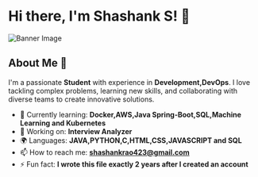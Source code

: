 # Hi there, I'm Shashank S! 👋

![Banner Image](https://th.bing.com/th/id/OIP.ZZsn6lD6PCjocBzx1tuu1QHaEo?w=307&h=191&c=7&r=0&o=5&dpr=1.5&pid=1.7)

## About Me 🚀

I'm a passionate **Student** with experience in **Development,DevOps**. I love tackling complex problems, learning new skills, and collaborating with diverse teams to create innovative solutions.

- 🌱 Currently learning: **Docker,AWS,Java Spring-Boot,SQL,Machine Learning and Kubernetes**
- 🔭 Working on: **Interview Analyzer**
- 🌍 Languages: **JAVA,PYTHON,C,HTML,CSS,JAVASCRIPT and SQL**
- 📫 How to reach me: **shashankrao423@gmail.com**
- ⚡ Fun fact: **I wrote this file exactly 2 years after I created an account**

<!--
## My Skills 🧠

![HTML](https://img.shields.io/badge/-HTML-E34F26?style=flat-square&logo=html5&logoColor=white)
![CSS](https://img.shields.io/badge/-CSS-1572B6?style=flat-square&logo=css3&logoColor=white)
![JavaScript](https://img.shields.io/badge/-JavaScript-F7DF1E?style=flat-square&logo=javascript&logoColor=black)
![React](https://img.shields.io/badge/-React-61DAFB?style=flat-square&logo=react&logoColor=black)
![Node.js](https://img.shields.io/badge/-Node.js-339933?style=flat-square&logo=node.js&logoColor=white)

*Replace the above skill badges with your own skills and expertise. To create more badges, use [checkout this repo](https://github.com/alexandresanlim/Badges4-README.md-Profile).*

## Featured Projects 💻

### [Project 1 Title](project_1_link)

![Project 1 Screenshot](project_1_screenshot_url)

**[Project 1 Title]** is a **[brief project description]** built with **[technologies used]**. This project demonstrates my ability to **[skills demonstrated by the project]**. You can check out the repository [here](project_1_repository_link).

### [Project 2 Title](project_2_link)

![Project 2 Screenshot](project_2_screenshot_url)

**[Project 2 Title]** is a **[brief project description]** built with **[technologies used]**. This project showcases my skills in **[skills demonstrated by the project]**. You can check out the repository [here](project_2_repository_link).

## Get in Touch 📬

- **[Personal Website / Blog]**(your_website_or_blog_link)
- **[LinkedIn]**(your_linkedin_profile_link)
- **[Twitter]**(your_twitter_profile_link)

-->


<!--
**ShashankSrivatsaRao/ShashankSrivatsaRao** is a ✨ _special_ ✨ repository because its `README.md` (this file) appears on your GitHub profile.

Here are some ideas to get you started:

- 🔭 I’m currently working on ...
- 🌱 I’m currently learning ...
- 👯 I’m looking to collaborate on ...
- 🤔 I’m looking for help with ...
- 💬 Ask me about ...
- 📫 How to reach me: ...
- 😄 Pronouns: ...
- ⚡ Fun fact: ...
-->
